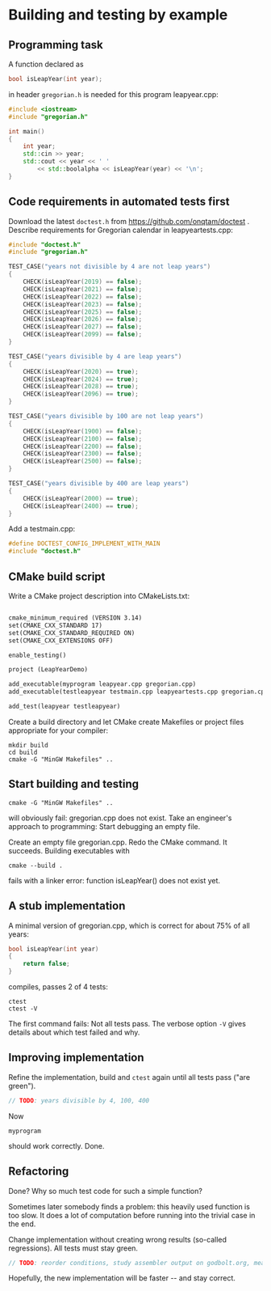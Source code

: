 # Building and testing by example
## Programming task
A function declared as
```cpp
bool isLeapYear(int year);
```
in header `gregorian.h` is needed for this program leapyear.cpp:
```cpp
#include <iostream>
#include "gregorian.h"

int main()
{
	int year;
	std::cin >> year;
	std::cout << year << ' ' 
		<< std::boolalpha << isLeapYear(year) << '\n';
}
```

## Code requirements in automated tests first
Download the latest `doctest.h` from https://github.com/onqtam/doctest .
Describe requirements for Gregorian calendar in leapyeartests.cpp:
```cpp
#include "doctest.h"
#include "gregorian.h"

TEST_CASE("years not divisible by 4 are not leap years")
{
	CHECK(isLeapYear(2019) == false);
	CHECK(isLeapYear(2021) == false);
	CHECK(isLeapYear(2022) == false);
	CHECK(isLeapYear(2023) == false);
	CHECK(isLeapYear(2025) == false);
	CHECK(isLeapYear(2026) == false);
	CHECK(isLeapYear(2027) == false);
	CHECK(isLeapYear(2099) == false);
}

TEST_CASE("years divisible by 4 are leap years")
{
	CHECK(isLeapYear(2020) == true);
	CHECK(isLeapYear(2024) == true);
	CHECK(isLeapYear(2028) == true);
	CHECK(isLeapYear(2096) == true);
}

TEST_CASE("years divisible by 100 are not leap years")
{
	CHECK(isLeapYear(1900) == false);
	CHECK(isLeapYear(2100) == false);
	CHECK(isLeapYear(2200) == false);
	CHECK(isLeapYear(2300) == false);
	CHECK(isLeapYear(2500) == false);
}

TEST_CASE("years divisible by 400 are leap years")
{
	CHECK(isLeapYear(2000) == true);
	CHECK(isLeapYear(2400) == true);
}
```
Add a testmain.cpp:
```cpp
#define DOCTEST_CONFIG_IMPLEMENT_WITH_MAIN
#include "doctest.h"
```

## CMake build script
Write a CMake project description into CMakeLists.txt:
```txt

cmake_minimum_required (VERSION 3.14)
set(CMAKE_CXX_STANDARD 17)
set(CMAKE_CXX_STANDARD_REQUIRED ON)
set(CMAKE_CXX_EXTENSIONS OFF)

enable_testing()

project (LeapYearDemo)

add_executable(myprogram leapyear.cpp gregorian.cpp)
add_executable(testleapyear testmain.cpp leapyeartests.cpp gregorian.cpp)

add_test(leapyear testleapyear)
```
Create a build directory and let CMake create Makefiles or project files appropriate for your compiler:
```
mkdir build
cd build
cmake -G "MinGW Makefiles" ..
```

## Start building and testing
```
cmake -G "MinGW Makefiles" ..
```
will obviously fail: gregorian.cpp does not exist.
Take an engineer's approach to programming: Start debugging an empty file.

Create an empty file gregorian.cpp. Redo the CMake command. It succeeds. 
Building executables with
```
cmake --build .
```
fails with a linker error: function isLeapYear() does not exist yet.

## A stub implementation
A minimal version of gregorian.cpp, which is correct for about 75% of all years:
```cpp
bool isLeapYear(int year)
{
	return false;
}
```
compiles, passes 2 of 4 tests:
```
ctest
ctest -V
```
The first command fails: Not all tests pass.
The verbose option `-V` gives details about which test failed and why.

## Improving implementation
Refine the implementation, build and `ctest` again until all tests pass ("are green").
```cpp
// TODO: years divisible by 4, 100, 400
```
Now 
```
myprogram
```
should work correctly. Done.

## Refactoring
Done? Why so much test code for such a simple function?

Sometimes later somebody finds a problem: this heavily used function is too slow.
It does a lot of computation before running into the trivial case in the end.

Change implementation without creating wrong results (so-called regressions).
All tests must stay green.
```cpp
// TODO: reorder conditions, study assembler output on godbolt.org, measure performance
```
Hopefully, the new implementation will be faster -- and stay correct.
